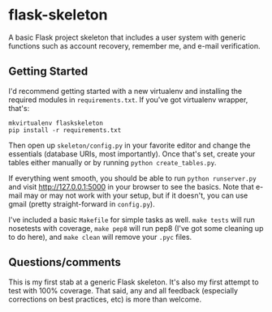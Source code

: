 flask-skeleton
==============

A basic Flask project skeleton that includes a user system with generic functions such as account recovery, remember me, and e-mail verification.

Getting Started
--
I'd recommend getting started with a new virtualenv and installing the required modules in `requirements.txt`. If you've got virtualenv wrapper, that's:

    mkvirtualenv flaskskeleton
    pip install -r requirements.txt

Then open up `skeleton/config.py` in your favorite editor and change the essentials (database URIs, most importantly). Once that's set, create your tables either manually or by running `python create_tables.py`.

If everything went smooth, you should be able to run `python runserver.py` and visit http://127.0.0.1:5000 in your browser to see the basics. Note that e-mail may or may not work with your setup, but if it doesn't, you can use gmail (pretty straight-forward in `config.py`).

I've included a basic `Makefile` for simple tasks as well. `make tests` will run nosetests with coverage, `make pep8` will run pep8 (I've got some cleaning up to do here), and `make clean` will remove your `.pyc` files.

Questions/comments
--
This is my first stab at a generic Flask skeleton. It's also my first attempt to test with 100% coverage. That said, any and all feedback (especially corrections on best practices, etc) is more than welcome.

